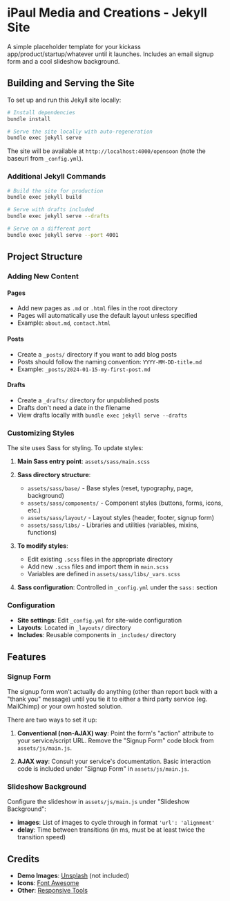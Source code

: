 # iPaul Media and Creations - Jekyll Site

A simple placeholder template for your kickass app/product/startup/whatever until it launches. Includes an email signup form and a cool slideshow background.

## Building and Serving the Site

To set up and run this Jekyll site locally:

```bash
# Install dependencies
bundle install

# Serve the site locally with auto-regeneration
bundle exec jekyll serve
```

The site will be available at `http://localhost:4000/opensoon` (note the baseurl from `_config.yml`).

### Additional Jekyll Commands

```bash
# Build the site for production
bundle exec jekyll build

# Serve with drafts included
bundle exec jekyll serve --drafts

# Serve on a different port
bundle exec jekyll serve --port 4001
```

## Project Structure

### Adding New Content

#### Pages
- Add new pages as `.md` or `.html` files in the root directory
- Pages will automatically use the default layout unless specified
- Example: `about.md`, `contact.html`

#### Posts
- Create a `_posts/` directory if you want to add blog posts
- Posts should follow the naming convention: `YYYY-MM-DD-title.md`
- Example: `_posts/2024-01-15-my-first-post.md`

#### Drafts
- Create a `_drafts/` directory for unpublished posts
- Drafts don't need a date in the filename
- View drafts locally with `bundle exec jekyll serve --drafts`

### Customizing Styles

The site uses Sass for styling. To update styles:

1. **Main Sass entry point**: `assets/sass/main.scss`
2. **Sass directory structure**:
   - `assets/sass/base/` - Base styles (reset, typography, page, background)
   - `assets/sass/components/` - Component styles (buttons, forms, icons, etc.)
   - `assets/sass/layout/` - Layout styles (header, footer, signup form)
   - `assets/sass/libs/` - Libraries and utilities (variables, mixins, functions)

3. **To modify styles**:
   - Edit existing `.scss` files in the appropriate directory
   - Add new `.scss` files and import them in `main.scss`
   - Variables are defined in `assets/sass/libs/_vars.scss`

4. **Sass configuration**: Controlled in `_config.yml` under the `sass:` section

### Configuration

- **Site settings**: Edit `_config.yml` for site-wide configuration
- **Layouts**: Located in `_layouts/` directory
- **Includes**: Reusable components in `_includes/` directory

## Features

### Signup Form
The signup form won't actually do anything (other than report back with a "thank you" message) until you tie it to either a third party service (eg. MailChimp) or your own hosted solution.

There are two ways to set it up:

1. **Conventional (non-AJAX) way**: Point the form's "action" attribute to your service/script URL. Remove the "Signup Form" code block from `assets/js/main.js`.

2. **AJAX way**: Consult your service's documentation. Basic interaction code is included under "Signup Form" in `assets/js/main.js`.

### Slideshow Background
Configure the slideshow in `assets/js/main.js` under "Slideshow Background":

- **images**: List of images to cycle through in format `'url': 'alignment'`
- **delay**: Time between transitions (in ms, must be at least twice the transition speed)

## Credits

- **Demo Images**: [Unsplash](https://unsplash.com) (not included)
- **Icons**: [Font Awesome](https://fontawesome.io)
- **Other**: [Responsive Tools](https://github.com/ajlkn/responsive-tools)
